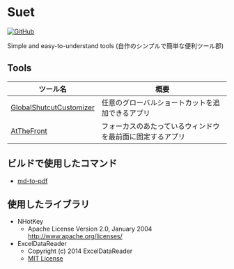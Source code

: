 # Suet

[![GitHub](https://img.shields.io/github/license/nanagami1369/Suet?color=%23204080)](https://github.com/nanagami1369/Suet/blob/develop/LICENSE)

Simple and easy-to-understand tools (自作のシンプルで簡単な便利ツール郡)

## Tools

| ツール名                                                                                                 | 概要                                                       |
| -------------------------------------------------------------------------------------------------------- | ---------------------------------------------------------- |
| [GlobalShutcutCustomizer](https://github.com/nanagami1369/Suet/tree/develop/src/GlobalShutcutCustomizer) | 任意のグローバルショートカットを追加できるアプリ           |
| [AtTheFront](https://github.com/nanagami1369/Suet/tree/develop/src/AtTheFront)                           | フォーカスのあたっているウィンドウを最前面に固定するアプリ |

## ビルドで使用したコマンド

* [md-to-pdf](https://github.com/simonhaenisch/md-to-pdf)

## 使用したライブラリ

* NHotKey
  * Apache License Version 2.0, January 2004 <http://www.apache.org/licenses/>
* ExcelDataReader
  * Copyright (c) 2014 ExcelDataReader
  * [MIT License](https://github.com/ExcelDataReader/ExcelDataReader/blob/develop/LICENSE)
